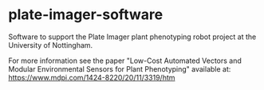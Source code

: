 # plate-imager-software

Software to support the Plate Imager plant phenotyping robot project at the University of Nottingham.

For more information see the paper "Low-Cost Automated Vectors and Modular Environmental Sensors for Plant Phenotyping" available at: https://www.mdpi.com/1424-8220/20/11/3319/htm
